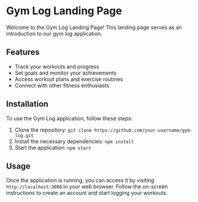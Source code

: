 # Gym Log Landing Page

Welcome to the Gym Log Landing Page! This landing page serves as an introduction to our gym log application.

## Features

- Track your workouts and progress
- Set goals and monitor your achievements
- Access workout plans and exercise routines
- Connect with other fitness enthusiasts

## Installation

To use the Gym Log application, follow these steps:

1. Clone the repository: `git clone https://github.com/your-username/gym-log.git`
2. Install the necessary dependencies: `npm install`
3. Start the application: `npm start`

## Usage

Once the application is running, you can access it by visiting `http://localhost:3000` in your web browser. Follow the on-screen instructions to create an account and start logging your workouts.
